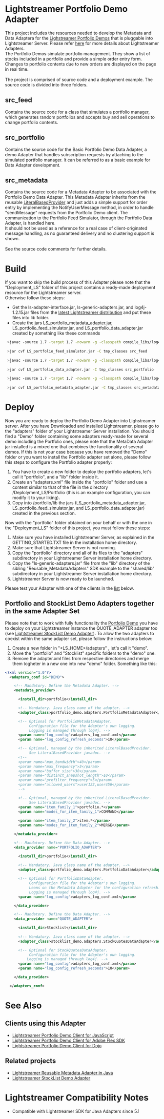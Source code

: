 # Lightstreamer Portfolio Demo Adapter #

This project includes the resources needed to develop the Metadata and Data Adaptera for the [Lighstreamer Portfolio Demos]() that is pluggable into Lightstreamer Server. Please refer [here](http://www.lightstreamer.com/latest/Lightstreamer_Allegro-Presto-Vivace_5_1_Colosseo/Lightstreamer/DOCS-SDKs/General%20Concepts.pdf) for more details about Lightstreamer Adapters.<br>
The Portfolio Demos simulate portfolio management. They show a list of stocks included in a portfolio and provide a simple order entry form. Changes to portfolio contents due to new orders are displayed on the page in real time.<br>
<br>
The project is comprised of source code and a deployment example. The source code is divided into three folders.

## src_feed ##
Contains the source code for a class that simulates a portfolio manager, which generates random portfolios and accepts buy and sell operations to change portfolio contents.

## src_portfolio ##
Contains the source code for the Basic Portfolio Demo Data Adapter, a demo Adapter that handles subscription requests by attaching to the simulated portfolio manager.
It can be referred to as a basic example for Data Adapter development.

## src_metadata ##
Contains the source code for a Metadata Adapter to be associated with the Portfolio Demo Data Adapter. This Metadata Adapter inherits from the reusable [LiteralBasedProvider](https://github.com/Weswit/Lightstreamer-example-ReusableMetadata-adapter-java) and just adds a simple support for order entry by implementing the NotifyUserMessage method, in order to handle "sendMessage" requests from the Portfolio Demo client.
The communication to the Portfolio Feed Simulator, through the Portfolio Data Adapter, is handled here.<br>
It should not be used as a reference for a real case of client-originated message handling, as no guaranteed delivery and no clustering support is shown.
<br>
<br>
See the source code comments for further details.


# Build #

If you want to skip the build process of this Adapter please note that the "Deployment_LS" folder of this project contains a ready-made deployment resource for the Lightstreamer server.<br>
Otherwise follow these steps:

* Get the ls-adapter-interface.jar, ls-generic-adapters.jar, and log4j-1.2.15.jar files from the [latest Lightstreamer distribution](http://www.lightstreamer.com/download) and put these files into lib folder.
* Create the jars LS_portfolio_metadata_adapter.jar, LS_portfolio_feed_simulator.jar, and LS_portfolio_data_adapter.jar created by something like these commands
```sh
 >javac -source 1.7 -target 1.7 -nowarn -g -classpath compile_libs/log4j-1.2.15.jar -sourcepath src/src_feed -d tmp_classes src/src_feed/portfolio_demo/feed_simulator/Portfolio.java
 
 >jar cvf LS_portfolio_feed_simulator.jar -C tmp_classes src_feed
 
 >javac -source 1.7 -target 1.7 -nowarn -g -classpath compile_libs/log4j-1.2.15.jar;compile_libs/ls-adapter-interface/ls-adapter-interface.jar;compile_libs/ls-generic-adapters/ls-generic-adapters.jar;LS_portfolio_feed_simulator.jar -sourcepath src/src_portfolio -d tmp_classes src/src_portfolio/portfolio_demo/adapters/PortfolioDataAdapter.java
 
 >jar cvf LS_portfolio_data_adapter.jar -C tmp_classes src_portfolio
 
 >javac -source 1.7 -target 1.7 -nowarn -g -classpath compile_libs/log4j-1.2.15.jar;compile_libs/ls-adapter-interface/ls-adapter-interface.jar;compile_libs/ls-generic-adapters/ls-generic-adapters.jar;LS_portfolio_feed_simulator.jar;LS_portfolio_data_adapter.jar -sourcepath src/src_metadata -d tmp_classes src/src_metadata/portfolio_demo/adapters/PortfolioMetadataAdapter.java
 
 >jar cvf LS_portfolio_metadata_adapter.jar -C tmp_classes src_metadata
```

# Deploy #

Now you are ready to deploy the Portfolio Demo Adapter into Lighstreamer server.
After you have Downloaded and installed Lightstreamer, please go to the "adapters" folder of your Lightstreamer Server installation. You should find a "Demo" folder containing some adapters ready-made for several demo including the Portfolio ones, please note that the MetaData Adapter jar installed is a mixed one that combines the functionality of several demos. If this is not your case because you have removed the "Demo" folder or you want to install the Portfolio adapter set alone, please follow this steps to configure the Portfolio adapter properly:

1. You have to create a new folder to deploy the portfolio adapters, let's call it "portfolio", and a "lib" folder inside it.
2. Create an "adapters.xml" file inside the "portfolio" folder and use a content similar to that of the file in the directory /Deplolyment_LS/Portfolio (this is an example configuration, you can modify it to your liking).
3. Copy into /portfolio/lib the jars (LS_portfolio_metadata_adapter.jar, LS_portfolio_feed_simulator.jar, and LS_portfolio_data_adapter.jar) created in the previous section.

Now with the "portfolio" folder obtained on your behalf or with the one in the "Deployment_LS" folder of this project, you must follow these steps:

1. Make sure you have installed Lightstreamer Server, as explained in the GETTING_STARTED.TXT file in the installation home directory.
2. Make sure that Lightstreamer Server is not running.
3. Copy the "portfolio" directory and all of its files to the "adapters" subdirectory in your Lightstreamer Server installation home directory.
4. Copy the "ls-generic-adapters.jar" file from the "lib" directory of the sibling "Reusable_MetadataAdapters" SDK example to the "shared/lib" subdirectory in your Lightstreamer Server installation home directory.
5. Lightstreamer Server is now ready to be launched.

Please test your Adapter with one of the clients in the [list](https://github.com/Weswit/Lightstreamer-example-Portfolio-adapter-java#clients-using-this-adapter) below.

## Portfolio and StockList Demo Adapters together in the same Adapter Set ##

Please note that to work with fully functionality the [Portfolio Demo](https://github.com/Weswit/Lightstreamer-example-Portfolio-client-javascript#portfolio-demo) you have to deploy on your Lightstreamer instance the QUOTE_ADAPTER adapter too (see [Lightstreamer StockList Demo Adapter](https://github.com/Weswit/Lightstreamer-example-StockList-adapter-java)).
To allow the two adapters to coexist within the same adapter set, please follow the instructions below:

1. Create a new folder in  "<LS_HOME>/adapters" , let's call it "demo".
2. Move the "portfolio" and "Stocklist" specific folders to the "demo" one.
3. Remove the adapter.xml files from respective directories and merge them togheter in a new one into new "demo" folder. Something like this:
```xml 
<?xml version="1.0"?>
  <adapters_conf id="DEMO">

    <!-- Mandatory. Define the Metadata Adapter. -->
    <metadata_provider>

      <install_dir>portfolio</install_dir>

      <!-- Mandatory. Java class name of the adapter. -->
      <adapter_class>portfolio_demo.adapters.PortfolioMetadataAdapter</adapter_class>

      <!-- Optional for PortfolioMetadataAdapter.
           Configuration file for the Adapter's own logging.
           Logging is managed through log4j. -->
      <param name="log_config">adapters_log_conf.xml</param>
      <param name="log_config_refresh_seconds">10</param>

      <!-- Optional, managed by the inherited LiteralBasedProvider.
           See LiteralBasedProvider javadoc. -->
      <!--
      <param name="max_bandwidth">40</param>
      <param name="max_frequency">3</param>
      <param name="buffer_size">30</param>
      <param name="distinct_snapshot_length">10</param>
      <param name="prefilter_frequency">5</param>
      <param name="allowed_users">user123,user456</param>
      -->

      <!-- Optional, managed by the inherited LiteralBasedProvider.
           See LiteralBasedProvider javadoc. -->
      <param name="item_family_1">portfolio.*</param>
      <param name="modes_for_item_family_1">COMMAND</param>
      
      <param name="item_family_2">item.*</param>
      <param name="modes_for_item_family_2">MERGE</param>

    </metadata_provider>

    <!-- Mandatory. Define the Data Adapter. -->
    <data_provider name="PORTFOLIO_ADAPTER">

      <install_dir>portfolio</install_dir>
    
      <!-- Mandatory. Java class name of the adapter. -->
      <adapter_class>portfolio_demo.adapters.PortfolioDataAdapter</adapter_class>

      <!-- Optional for PortfolioDataAdapter.
           Configuration file for the Adapter's own logging.
           Leans on the Metadata Adapter for the configuration refresh.
           Logging is managed through log4j. -->
      <param name="log_config">adapters_log_conf.xml</param>

    </data_provider>

    <!-- Mandatory. Define the Data Adapter. -->
    <data_provider name="QUOTE_ADAPTER">

      <install_dir>Stocklist</install_dir>
    
      <!-- Mandatory. Java class name of the adapter. -->
      <adapter_class>stocklist_demo.adapters.StockQuotesDataAdapter</adapter_class>

      <!-- Optional for StockQuotesDataAdapter.
           Configuration file for the Adapter's own logging.
          Logging is managed through log4j. -->
      <param name="log_config">adapters_log_conf.xml</param>
      <param name="log_config_refresh_seconds">10</param>

    </data_provider>

  </adapters_conf>
```

# See Also #

## Clients using this Adapter ##

* [Lightstreamer Portfolio Demo Client for JavaScript](https://github.com/Weswit/Lightstreamer-example-Portfolio-client-javascript)
* [Lightstreamer Portfolio Demo Client for Adobe Flex SDK](https://github.com/Weswit/Lightstreamer-example-Portfolio-client-flex)
* [Lightstreamer Portfolio Demo Client for Dojo](https://github.com/Weswit/Lightstreamer-example-Portfolio-client-dojo)

## Related projects ##

* [Lightstreamer Reusable Metadata Adapter in Java](https://github.com/Weswit/Lightstreamer-example-ReusableMetadata-adapter-java)
* [Lightstreamer StockList Demo Adapter](https://github.com/Weswit/Lightstreamer-example-StockList-adapter-java)

# Lightstreamer Compatibility Notes #

- Compatible with Lightstreamer SDK for Java Adapters since 5.1

